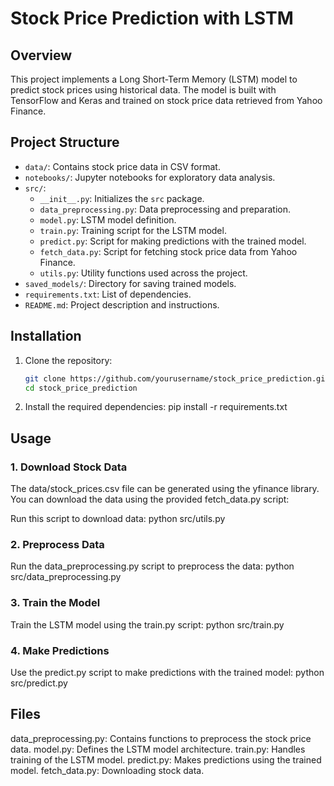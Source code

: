 # Stock Price Prediction with LSTM

## Overview

This project implements a Long Short-Term Memory (LSTM) model to predict stock prices using historical data. The model is built with TensorFlow and Keras and trained on stock price data retrieved from Yahoo Finance.

## Project Structure

- `data/`: Contains stock price data in CSV format.
- `notebooks/`: Jupyter notebooks for exploratory data analysis.
- `src/`:
  - `__init__.py`: Initializes the `src` package.
  - `data_preprocessing.py`: Data preprocessing and preparation.
  - `model.py`: LSTM model definition.
  - `train.py`: Training script for the LSTM model.
  - `predict.py`: Script for making predictions with the trained model.
  - `fetch_data.py`: Script for fetching stock price data from Yahoo Finance.
  - `utils.py`: Utility functions used across the project.
- `saved_models/`: Directory for saving trained models.
- `requirements.txt`: List of dependencies.
- `README.md`: Project description and instructions.

## Installation

1. Clone the repository:
   ```bash
   git clone https://github.com/yourusername/stock_price_prediction.git
   cd stock_price_prediction
2. Install the required dependencies:
   pip install -r requirements.txt

## Usage

### 1. Download Stock Data
The data/stock_prices.csv file can be generated using the yfinance library. You can download the data using the provided fetch_data.py script:

Run this script to download data:
   python src/utils.py

### 2. Preprocess Data
Run the data_preprocessing.py script to preprocess the data:
   python src/data_preprocessing.py

### 3. Train the Model
Train the LSTM model using the train.py script:
   python src/train.py

### 4. Make Predictions
Use the predict.py script to make predictions with the trained model:
   python src/predict.py

## Files
data_preprocessing.py: Contains functions to preprocess the stock price data.
model.py: Defines the LSTM model architecture.
train.py: Handles training of the LSTM model.
predict.py: Makes predictions using the trained model.
fetch_data.py: Downloading stock data.
